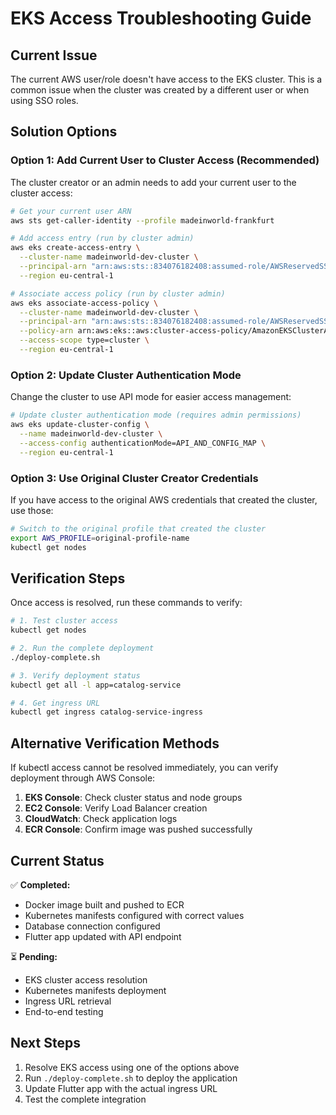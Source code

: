 # EKS Access Troubleshooting Guide

## Current Issue
The current AWS user/role doesn't have access to the EKS cluster. This is a common issue when the cluster was created by a different user or when using SSO roles.

## Solution Options

### Option 1: Add Current User to Cluster Access (Recommended)
The cluster creator or an admin needs to add your current user to the cluster access:

```bash
# Get your current user ARN
aws sts get-caller-identity --profile madeinworld-frankfurt

# Add access entry (run by cluster admin)
aws eks create-access-entry \
  --cluster-name madeinworld-dev-cluster \
  --principal-arn "arn:aws:sts::834076182408:assumed-role/AWSReservedSSO_MadeInWorld-Admin_703cae4dc88782b6/madeinworld-admin" \
  --region eu-central-1

# Associate access policy (run by cluster admin)
aws eks associate-access-policy \
  --cluster-name madeinworld-dev-cluster \
  --principal-arn "arn:aws:sts::834076182408:assumed-role/AWSReservedSSO_MadeInWorld-Admin_703cae4dc88782b6/madeinworld-admin" \
  --policy-arn arn:aws:eks::aws:cluster-access-policy/AmazonEKSClusterAdminPolicy \
  --access-scope type=cluster \
  --region eu-central-1
```

### Option 2: Update Cluster Authentication Mode
Change the cluster to use API mode for easier access management:

```bash
# Update cluster authentication mode (requires admin permissions)
aws eks update-cluster-config \
  --name madeinworld-dev-cluster \
  --access-config authenticationMode=API_AND_CONFIG_MAP \
  --region eu-central-1
```

### Option 3: Use Original Cluster Creator Credentials
If you have access to the original AWS credentials that created the cluster, use those:

```bash
# Switch to the original profile that created the cluster
export AWS_PROFILE=original-profile-name
kubectl get nodes
```

## Verification Steps

Once access is resolved, run these commands to verify:

```bash
# 1. Test cluster access
kubectl get nodes

# 2. Run the complete deployment
./deploy-complete.sh

# 3. Verify deployment status
kubectl get all -l app=catalog-service

# 4. Get ingress URL
kubectl get ingress catalog-service-ingress
```

## Alternative Verification Methods

If kubectl access cannot be resolved immediately, you can verify deployment through AWS Console:

1. **EKS Console**: Check cluster status and node groups
2. **EC2 Console**: Verify Load Balancer creation
3. **CloudWatch**: Check application logs
4. **ECR Console**: Confirm image was pushed successfully

## Current Status

✅ **Completed:**
- Docker image built and pushed to ECR
- Kubernetes manifests configured with correct values
- Database connection configured
- Flutter app updated with API endpoint

⏳ **Pending:**
- EKS cluster access resolution
- Kubernetes manifests deployment
- Ingress URL retrieval
- End-to-end testing

## Next Steps

1. Resolve EKS access using one of the options above
2. Run `./deploy-complete.sh` to deploy the application
3. Update Flutter app with the actual ingress URL
4. Test the complete integration
